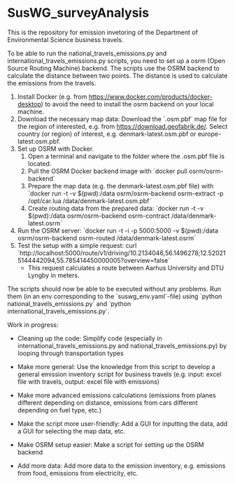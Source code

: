 # SusWG_surveyAnalysis

This is the repository for emission invetoring of the Department of Environmental Science business travels.

To be able to run the national_travels_emissions.py and international_travels_emissions.py scripts, you need to set up a osrm (Open Source Routing Machine) backend. The scripts use the OSRM backend to calculate the distance between two points. The distance is used to calculate the emissions from the travels.

1. Install Docker (e.g. from https://www.docker.com/products/docker-desktop) to avoid the need to install the osrm backend on your local machine.
2. Download the necessary map data: Download the ´.osm.pbf´ map file for the region of interested, e.g. from https://download.geofabrik.de/. Select country (or region) of interest, e.g. denmark-latest.osm.pbf or europe-latest.osm.pbf.
3. Set up OSRM with Docker. 
    1. Open a terminal and navigate to the folder where the .osm.pbf file is located.
    2. Pull the OSRM Docker backend image with ´docker pull osrm/osrm-backend´ 
    3. Prepare the map data (e.g. the denmark-latest.osm.pbf file) with ´docker run -t -v $(pwd):/data osrm/osrm-backend osrm-extract -p /opt/car.lua /data/denmark-latest.osm.pbf´
    4. Create routing data from the prepared data: ´docker run -t -v $(pwd):/data osrm/osrm-backend osrm-contract /data/denmark-latest.osrm´
4. Run the OSRM server: ´docker run -t -i -p 5000:5000 -v $(pwd):/data osrm/osrm-backend osrm-routed /data/denmark-latest.osrm´
5. Test the setup with a simple request: curl ´http://localhost:5000/route/v1/driving/10.2134046,56.1496278;12.520215144442094,55.785414450000005?overview=false´
    - This request calculates a route between Aarhus University and DTU Lyngby in meters.

The scripts should now be able to be executed without any problems. Run them (in an env corresponding to the ´suswg_env.yaml´-file) using ´python national_travels_emissions.py´ and ´python international_travels_emissions.py´.

Work in progress:
- Cleaning up the code: Simplify code (especially in international_travels_emissions.py and national_travels_emissions.py) by looping through transportation types
- Make more general: Use the knowledge from this script to develop a general emission inventory script for business travels (e.g. input: excel file with travels, output: excel file with emissions)
- Make more advanced emissions calculations (emissions from planes different depending on distance, emissions from cars different depending on fuel type, etc.)
- Make the script more user-friendly: Add a GUI for inputting the data, add a GUI for selecting the map data, etc.
- Make OSRM setup easier: Make a script for setting up the OSRM backend

- Add more data: Add more data to the emission inventory, e.g. emissions from food, emissions from electricity, etc.

